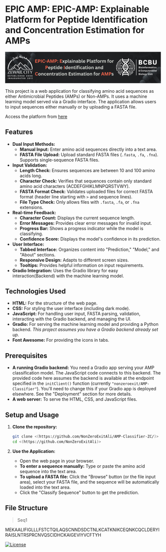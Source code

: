 # EPIC AMP: EPIC-AMP: Explainable Platform for Peptide Identification and Concentration Estimation for AMPs
<img src="image2.png" alt="Tool Logo">

This project is a web application for classifying amino acid sequences as either Antimicrobial Peptides (AMPs) or Non-AMPs. It uses a machine learning model served via a Gradio interface.  The application allows users to input sequences either manually or by uploading a FASTA file.


Access the platform from [here](https://nonzeroexitali.github.io/AMP-Classifier-ZC/)  

## Features

*   **Dual Input Methods:**
    *   **Manual Input:** Enter amino acid sequences directly into a text area.
    *   **FASTA File Upload:** Upload standard FASTA files (`.fasta`, `.fa`, `.fna`).  Supports single-sequence FASTA files.
*   **Input Validation:**
    *   **Length Check:**  Ensures sequences are between 10 and 100 amino acids long.
    *   **Character Check:**  Verifies that sequences contain only standard amino acid characters (ACDEFGHIKLMNPQRSTVWY).
    *   **FASTA Format Check:** Validates uploaded files for correct FASTA format (header line starting with `>` and sequence lines).
    *   **File Type Check:** Only allows files with `.fasta`, `.fa`, or `.fna` extensions.
*   **Real-time Feedback:**
    *   **Character Count:** Displays the current sequence length.
    *   **Error Messages:** Provides clear error messages for invalid input.
    *   **Progress Bar:** Shows a progress indicator while the model is classifying.
    *   **Confidence Score:** Displays the model's confidence in its prediction.
*   **User Interface:**
    *   **Tabbed Interface:** Organizes content into "Prediction," "Model," and "About" sections.
    *   **Responsive Design:** Adapts to different screen sizes.
    *   **Tooltips:**  Provides helpful information on input requirements.
*   **Gradio Integration:**  Uses the Gradio library for easy interaction(Backend) with the machine learning model.

## Technologies Used

*   **HTML:**  For the structure of the web page.
*   **CSS:** For styling the user interface (including dark mode).
*   **JavaScript:** For handling user input, FASTA parsing, validation, interacting with the Gradio backend, and managing the UI.
*   **Gradio:**  For serving the machine learning model and providing a Python backend.  *This project assumes you have a Gradio backend already set up.*
* **Font Awesome:** For providing the icons in tabs.

## Prerequisites

*   **A running Gradio backend:** You need a Gradio app serving your AMP classification model.  The JavaScript code connects to this backend.  The provided code here assumes the backend is available at the endpoint specified in the `initClient()` function (currently `"nonzeroexit/AMP-Classifier"`).  You'll need to change this if your Gradio app is deployed elsewhere.  See the "Deployment" section for more details.
*   **A web server:** To serve the HTML, CSS, and JavaScript files.
  
## Setup and Usage

1.  **Clone the repository:**

    ```bash
    git clone <(https://github.com/NonZeroExitAli/AMP-Classifier-ZC/)>
    cd <(https://github.com/NonZeroExitAli)>
    ```

5.  **Use the Application:**
    *   Open the web page in your browser.
    *   **To enter a sequence manually:** Type or paste the amino acid sequence into the text area.
    *   **To upload a FASTA file:** Click the "Browse" button (or the file input area), select your FASTA file, and the sequence will be automatically loaded into the text area.
    *   Click the "Classify Sequence" button to get the prediction.

## File Structure
>Seq1
>
MEKAALIFIGLLLFSTCTQILAQSCNNDSDCTNLKCATKNIKCEQNKCQCLDERYIRAISLNTRSPRCNVQSCIDHCKAIGEVIYVCFTYH


[![License](https://img.shields.io/badge/license-MIT-blue.svg)](LICENSE) <!-- Add a license badge if you have one -->
